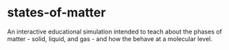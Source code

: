 states-of-matter
================

An interactive educational simulation intended to teach about the phases of matter - solid, liquid, and gas - and how the behave at a molecular level.
